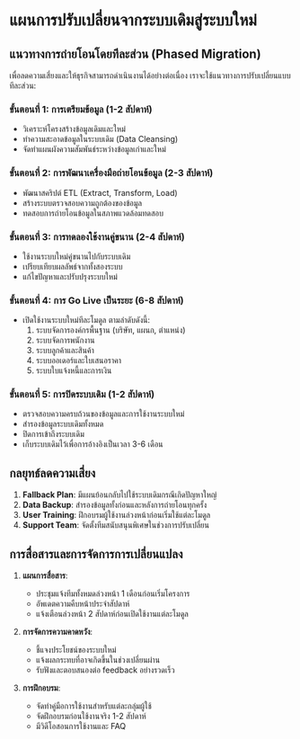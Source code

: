 # แผนการปรับเปลี่ยนจากระบบเดิมสู่ระบบใหม่

## แนวทางการถ่ายโอนโดยทีละส่วน (Phased Migration)

เพื่อลดความเสี่ยงและให้ธุรกิจสามารถดำเนินงานได้อย่างต่อเนื่อง เราจะใช้แนวทางการปรับเปลี่ยนแบบทีละส่วน:

### ขั้นตอนที่ 1: การเตรียมข้อมูล (1-2 สัปดาห์)

-   วิเคราะห์โครงสร้างข้อมูลเดิมและใหม่
-   ทำความสะอาดข้อมูลในระบบเดิม (Data Cleansing)
-   จัดทำแผนผังความสัมพันธ์ระหว่างข้อมูลเก่าและใหม่

### ขั้นตอนที่ 2: การพัฒนาเครื่องมือถ่ายโอนข้อมูล (2-3 สัปดาห์)

-   พัฒนาสคริปต์ ETL (Extract, Transform, Load)
-   สร้างระบบตรวจสอบความถูกต้องของข้อมูล
-   ทดสอบการถ่ายโอนข้อมูลในสภาพแวดล้อมทดสอบ

### ขั้นตอนที่ 3: การทดลองใช้งานคู่ขนาน (2-4 สัปดาห์)

-   ใช้งานระบบใหม่คู่ขนานไปกับระบบเดิม
-   เปรียบเทียบผลลัพธ์จากทั้งสองระบบ
-   แก้ไขปัญหาและปรับปรุงระบบใหม่

### ขั้นตอนที่ 4: การ Go Live เป็นระยะ (6-8 สัปดาห์)

-   เปิดใช้งานระบบใหม่ทีละโมดูล ตามลำดับดังนี้:
    1. ระบบจัดการองค์กรพื้นฐาน (บริษัท, แผนก, ตำแหน่ง)
    2. ระบบจัดการพนักงาน
    3. ระบบลูกค้าและสินค้า
    4. ระบบออเดอร์และใบเสนอราคา
    5. ระบบใบแจ้งหนี้และการเงิน

### ขั้นตอนที่ 5: การปิดระบบเดิม (1-2 สัปดาห์)

-   ตรวจสอบความครบถ้วนของข้อมูลและการใช้งานระบบใหม่
-   สำรองข้อมูลระบบเดิมทั้งหมด
-   ปิดการเข้าถึงระบบเดิม
-   เก็บระบบเดิมไว้เพื่อการอ้างอิงเป็นเวลา 3-6 เดือน

## กลยุทธ์ลดความเสี่ยง

1. **Fallback Plan**: มีแผนย้อนกลับไปใช้ระบบเดิมกรณีเกิดปัญหาใหญ่
2. **Data Backup**: สำรองข้อมูลทั้งก่อนและหลังการถ่ายโอนทุกครั้ง
3. **User Training**: ฝึกอบรมผู้ใช้งานล่วงหน้าก่อนเริ่มใช้แต่ละโมดูล
4. **Support Team**: จัดตั้งทีมสนับสนุนพิเศษในช่วงการปรับเปลี่ยน

## การสื่อสารและการจัดการการเปลี่ยนแปลง

1. **แผนการสื่อสาร**:

    - ประชุมแจ้งทีมทั้งหมดล่วงหน้า 1 เดือนก่อนเริ่มโครงการ
    - อัพเดตความคืบหน้าประจำสัปดาห์
    - แจ้งเตือนล่วงหน้า 2 สัปดาห์ก่อนเปิดใช้งานแต่ละโมดูล

2. **การจัดการความคาดหวัง**:

    - ชี้แจงประโยชน์ของระบบใหม่
    - แจ้งผลกระทบที่อาจเกิดขึ้นในช่วงเปลี่ยนผ่าน
    - รับฟังและตอบสนองต่อ feedback อย่างรวดเร็ว

3. **การฝึกอบรม**:
    - จัดทำคู่มือการใช้งานสำหรับแต่ละกลุ่มผู้ใช้
    - จัดฝึกอบรมก่อนใช้งานจริง 1-2 สัปดาห์
    - มีวิดีโอสอนการใช้งานและ FAQ
